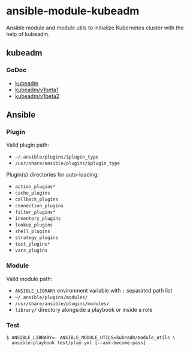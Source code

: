 # ansible-module-kubeadm

Ansible module and module utils to initialize Kubernetes cluster with the help of kubeadm.

## kubeadm

### GoDoc
-  [kubeadm](https://godoc.org/k8s.io/kubernetes/cmd/kubeadm)
-  [kubeadm/v1beta1](https://godoc.org/k8s.io/kubernetes/cmd/kubeadm/app/apis/kubeadm/v1beta1)
-  [kubeadm/v1beta2](https://godoc.org/k8s.io/kubernetes/cmd/kubeadm/app/apis/kubeadm/v1beta2)

## Ansible

### Plugin

Valid plugin path:
-  `~/.ansible/plugins/$plugin_type`
-  `/usr/share/ansible/plugins/$plugin_type`

Plugin(s) directories for auto-loading:
-  `action_plugins*`
-  `cache_plugins`
-  `callback_plugins`
-  `connection_plugins`
-  `filter_plugins*`
-  `inventory_plugins`
-  `lookup_plugins`
-  `shell_plugins`
-  `strategy_plugins`
-  `test_plugins*`
-  `vars_plugins`

### Module

Valid module path:
- `ANSIBLE_LIBRARY` environment variable with `:` separated path list
- `~/.ansible/plugins/modules/`
- `/usr/share/ansible/plugins/modules/`
- `library/` directory alongside a playbook or inside a role

### Test

```shell
$ ANSIBLE_LIBRARY=. ANSIBLE_MODULE_UTILS=kubeadm/module_utils \
  ansible-playbook test/play.yml [--ask-become-pass]
```
